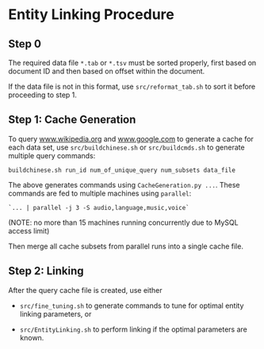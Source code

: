 
# Entity Linking Procedure

## Step 0
   The required data file `*.tab` or `*.tsv` must be sorted properly, first based on document ID and then based on offset within the document.
   
   If the data file is not in this format, use `src/reformat_tab.sh` to sort it before proceeding to step 1.

## Step 1: Cache Generation
   To query www.wikipedia.org and www.google.com to generate a cache for each data set, use `src/buildchinese.sh` or `src/buildcmds.sh` to generate multiple query commands:

   `buildchinese.sh run_id num_of_unique_query num_subsets data_file`

   The above generates commands using `CacheGeneration.py ...`. These commands are fed to multiple machines using `parallel`:

    `... | parallel -j 3 -S audio,language,music,voice`

   (NOTE: no more than 15 machines running concurrently due to MySQL access limit)

   Then merge all cache subsets from parallel runs into a single cache file.

## Step 2: Linking
   After the query cache file is created, use either

   * `src/fine_tuning.sh` to generate commands to tune for optimal entity linking parameters, or

   * `src/EntityLinking.sh` to perform linking if the optimal parameters are known.


